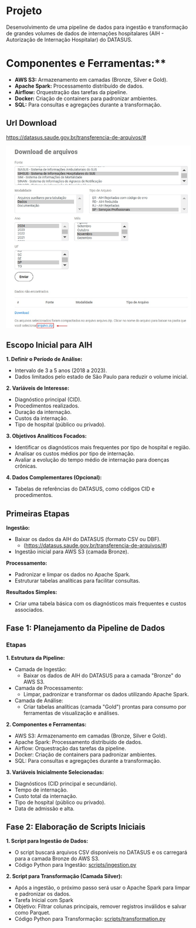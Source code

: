 # Projeto

Desenvolvimento de uma pipeline de dados para ingestão e transformação de grandes volumes de dados de internações hospitalares (AIH - Autorização de Internação Hospitalar) do DATASUS.

# Componentes e Ferramentas:\*\*

- **AWS S3:** Armazenamento em camadas (Bronze, Silver e Gold).
- **Apache Spark:** Processamento distribuído de dados.
- **Airflow:** Orquestração das tarefas da pipeline.
- **Docker:** Criação de containers para padronizar ambientes.
- **SQL:** Para consultas e agregações durante a transformação.

## Url Download

https://datasus.saude.gov.br/transferencia-de-arquivos/#

![alt text](imgs/tranfer-arquivos-sih-datasus.jpg)

## Escopo Inicial para AIH

**1. Definir o Período de Análise:**

- Intervalo de 3 a 5 anos (2018 a 2023).
- Dados limitados pelo estado de São Paulo para reduzir o volume inicial.

**2. Variáveis de Interesse:**

- Diagnóstico principal (CID).
- Procedimentos realizados.
- Duração da internação.
- Custos da internação.
- Tipo de hospital (público ou privado).

**3. Objetivos Analíticos Focados:**

- Identificar os diagnósticos mais frequentes por tipo de hospital e região.
- Analisar os custos médios por tipo de internação.
- Avaliar a evolução do tempo médio de internação para doenças crônicas.

**4. Dados Complementares (Opcional):**

- Tabelas de referências do DATASUS, como códigos CID e procedimentos.

## Primeiras Etapas

**Ingestão:**

- Baixar os dados da AIH do DATASUS (formato CSV ou DBF).
  - (https://datasus.saude.gov.br/transferencia-de-arquivos/#)
- Ingestão inicial para AWS S3 (camada Bronze).

**Processamento:**

- Padronizar e limpar os dados no Apache Spark.
- Estruturar tabelas analíticas para facilitar consultas.

**Resultados Simples:**

- Criar uma tabela básica com os diagnósticos mais frequentes e custos associados.

## Fase 1: Planejamento da Pipeline de Dados

### Etapas

**1. Estrutura da Pipeline:**

- Camada de Ingestão:
  - Baixar os dados de AIH do DATASUS para a camada "Bronze" do AWS S3.
- Camada de Processamento:
  - Limpar, padronizar e transformar os dados utilizando Apache Spark.
- Camada de Análise:
  - Criar tabelas analíticas (camada "Gold") prontas para consumo por ferramentas de visualização e análises.

**2. Componentes e Ferramentas:**

- AWS S3: Armazenamento em camadas (Bronze, Silver e Gold).
- Apache Spark: Processamento distribuído de dados.
- Airflow: Orquestração das tarefas da pipeline.
- Docker: Criação de containers para padronizar ambientes.
- SQL: Para consultas e agregações durante a transformação.

**3. Variáveis Inicialmente Selecionadas:**

- Diagnósticos (CID principal e secundário).
- Tempo de internação.
- Custo total da internação.
- Tipo de hospital (público ou privado).
- Data de admissão e alta.

## Fase 2: Elaboração de Scripts Iniciais

**1. Script para Ingestão de Dados:**

- O script buscará arquivos CSV disponíveis no DATASUS e os carregará para a camada Bronze do AWS S3.
- Código Python para Ingestão: [scripts/ingestion.py](scripts/ingestion.py)

**2. Script para Transformação (Camada Silver):**

- Após a ingestão, o próximo passo será usar o Apache Spark para limpar e padronizar os dados.
- Tarefa Inicial com Spark
- Objetivo: Filtrar colunas principais, remover registros inválidos e salvar como Parquet.
- Código Python para Transformação: [scripts/transformation.py](scripts/transformation.py)
